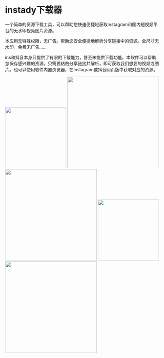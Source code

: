# instady下载器
一个简单的资源下载工具，可以帮助您快速便捷地获取Instagram和国内短视频平台的无水印视频图片资源。

本应用无特殊权限，无广告。帮助您安全便捷地解析分享链接中的资源。全尺寸无水印，免费无广告......

ins和抖音本身只提供了有限的下载能力，甚至未提供下载功能。本软件可以帮助您保存感兴趣的资源。只需要粘贴分享链接并解析，即可获取我们想要的视频或图片。也可以使用软件内置浏览器，在Instagram或抖音网页版中获取对应的资源。

<img src="./show_1.jpg" width="200"/> <img src="./show_2.jpg" width="300"/> <img src="./show_3.jpg" width="300"/>
<img src="./show_4.jpg" width="200"/> <img src="./show_5.jpg" width="300"/>
